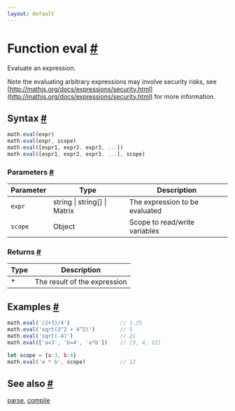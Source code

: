 ```yaml
---
layout: default
---
```


<!-- Note: This file is automatically generated from source code comments. Changes made in this file will be overridden. -->

<h1 id="function-eval">Function eval <a href="#function-eval" title="Permalink">#</a></h1>

Evaluate an expression.

Note the evaluating arbitrary expressions may involve security risks,
see [http://mathjs.org/docs/expressions/security.html](http://mathjs.org/docs/expressions/security.html) for more information.


<h2 id="syntax">Syntax <a href="#syntax" title="Permalink">#</a></h2>

```js
math.eval(expr)
math.eval(expr, scope)
math.eval([expr1, expr2, expr3, ...])
math.eval([expr1, expr2, expr3, ...], scope)
```

<h3 id="parameters">Parameters <a href="#parameters" title="Permalink">#</a></h3>

Parameter | Type | Description
--------- | ---- | -----------
`expr` | string &#124; string[] &#124; Matrix | The expression to be evaluated
`scope` | Object | Scope to read/write variables

<h3 id="returns">Returns <a href="#returns" title="Permalink">#</a></h3>

Type | Description
---- | -----------
* | The result of the expression


<h2 id="examples">Examples <a href="#examples" title="Permalink">#</a></h2>

```js
math.eval('(2+3)/4')                // 1.25
math.eval('sqrt(3^2 + 4^2)')        // 5
math.eval('sqrt(-4)')               // 2i
math.eval(['a=3', 'b=4', 'a*b'])    // [3, 4, 12]

let scope = {a:3, b:4}
math.eval('a * b', scope)           // 12
```


<h2 id="see-also">See also <a href="#see-also" title="Permalink">#</a></h2>

[parse](parse.html),
[compile](compile.html)
